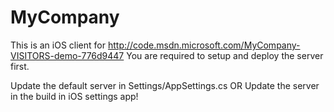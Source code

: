 MyCompany
=========

This is an iOS client for http://code.msdn.microsoft.com/MyCompany-VISITORS-demo-776d9447
You are required to setup and deploy the server first.

Update the default server in Settings/AppSettings.cs 
OR
Update the server in the build in iOS settings app!

